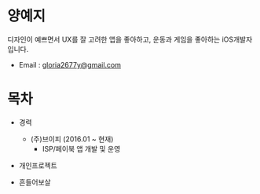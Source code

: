 # 양예지
디자인이 예쁘면서 UX를 잘 고려한 앱을 좋아하고, 운동과 게임을 좋아하는 iOS개발자 입니다.

* Email : gloria2677y@gmail.com

# 목차
* 경력
  * (주)브이피 (2016.01 ~ 현재)
    * ISP/페이북 앱 개발 및 운영 

* 개인프로젝트
 * 흔들어보살

